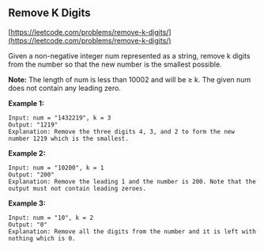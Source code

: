 ## Remove K Digits

[https://leetcode.com/problems/remove-k-digits/](https://leetcode.com/problems/remove-k-digits/)

Given a non-negative integer num represented as a string, remove k digits from the number so that the new number is the smallest possible.

**Note:**
The length of num is less than 10002 and will be ≥ k.
The given num does not contain any leading zero.

**Example 1:**

```
Input: num = "1432219", k = 3
Output: "1219"
Explanation: Remove the three digits 4, 3, and 2 to form the new number 1219 which is the smallest.
```

**Example 2:**

```
Input: num = "10200", k = 1
Output: "200"
Explanation: Remove the leading 1 and the number is 200. Note that the output must not contain leading zeroes.
```

**Example 3:**

```
Input: num = "10", k = 2
Output: "0"
Explanation: Remove all the digits from the number and it is left with nothing which is 0.
```